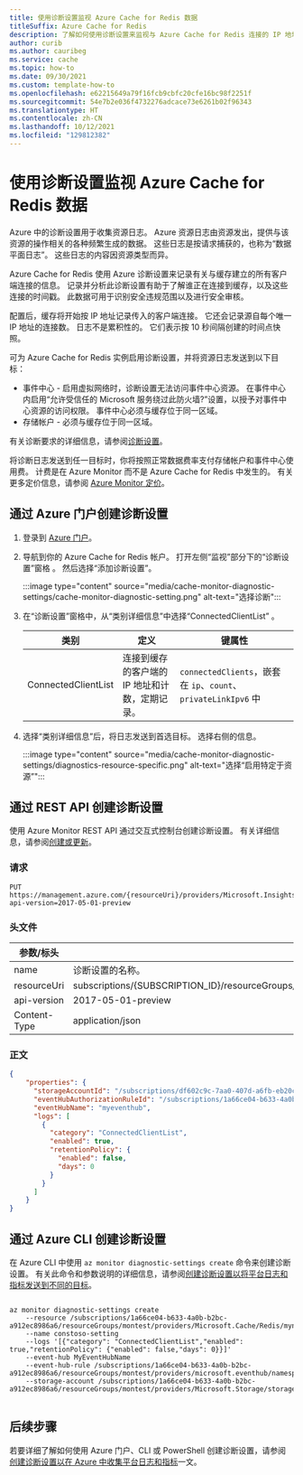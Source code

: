 ```yaml
---
title: 使用诊断设置监视 Azure Cache for Redis 数据
titleSuffix: Azure Cache for Redis
description: 了解如何使用诊断设置来监视与 Azure Cache for Redis 连接的 IP 地址。
author: curib
ms.author: cauribeg
ms.service: cache
ms.topic: how-to
ms.date: 09/30/2021
ms.custom: template-how-to
ms.openlocfilehash: e62215649a79f16fcb9cbfc20cfe16bc98f2251f
ms.sourcegitcommit: 54e7b2e036f4732276adcace73e6261b02f96343
ms.translationtype: HT
ms.contentlocale: zh-CN
ms.lasthandoff: 10/12/2021
ms.locfileid: "129812382"
---
```

# <a name="monitor-azure-cache-for-redis-data-using-diagnostic-settings"></a>使用诊断设置监视 Azure Cache for Redis 数据

Azure 中的诊断设置用于收集资源日志。 Azure 资源日志由资源发出，提供与该资源的操作相关的各种频繁生成的数据。 这些日志是按请求捕获的，也称为“数据平面日志”。 这些日志的内容因资源类型而异。

Azure Cache for Redis 使用 Azure 诊断设置来记录有关与缓存建立的所有客户端连接的信息。 记录并分析此诊断设置有助于了解谁正在连接到缓存，以及这些连接的时间戳。 此数据可用于识别安全违规范围以及进行安全审核。

配置后，缓存将开始按 IP 地址记录传入的客户端连接。 它还会记录源自每个唯一 IP 地址的连接数。 日志不是累积性的。 它们表示按 10 秒间隔创建的时间点快照。

可为 Azure Cache for Redis 实例启用诊断设置，并将资源日志发送到以下目标：

- 事件中心 - 启用虚拟网络时，诊断设置无法访问事件中心资源。 在事件中心内启用“允许受信任的 Microsoft 服务绕过此防火墙?”设置，以授予对事件中心资源的访问权限。 事件中心必须与缓存位于同一区域。
- 存储帐户 - 必须与缓存位于同一区域。

有关诊断要求的详细信息，请参阅[诊断设置](/azure/azure-monitor/essentials/diagnostic-settings?tabs=CMD)。

将诊断日志发送到任一目标时，你将按照正常数据费率支付存储帐户和事件中心使用费。 计费是在 Azure Monitor 而不是 Azure Cache for Redis 中发生的。
有关更多定价信息，请参阅 [Azure Monitor 定价](https://azure.microsoft.com/pricing/details/monitor/)。

## <a name="create-diagnostics-settings-via-the-azure-portal"></a>通过 Azure 门户创建诊断设置

1. 登录到 [Azure 门户](https://portal.azure.com)。

1. 导航到你的 Azure Cache for Redis 帐户。 打开左侧“监视”部分下的“诊断设置”窗格 。 然后选择“添加诊断设置”。

   :::image type="content" source="media/cache-monitor-diagnostic-settings/cache-monitor-diagnostic-setting.png" alt-text="选择诊断":::

1. 在“诊断设置”窗格中，从“类别详细信息”中选择“ConnectedClientList”  。

   |类别  | 定义  | 键属性   |
   |---------|---------|---------|
   |ConnectedClientList |  连接到缓存的客户端的 IP 地址和计数，定期记录。 | `connectedClients`，嵌套在 `ip`、`count`、`privateLinkIpv6` 中 |
  
1. 选择“类别详细信息”后，将日志发送到首选目标。 选择右侧的信息。

    :::image type="content" source="media/cache-monitor-diagnostic-settings/diagnostics-resource-specific.png" alt-text="选择“启用特定于资源”":::

## <a name="create-diagnostic-setting-via-rest-api"></a>通过 REST API 创建诊断设置

使用 Azure Monitor REST API 通过交互式控制台创建诊断设置。 有关详细信息，请参阅[创建或更新](/rest/api/monitor/diagnostic-settings/create-or-update.md)。

### <a name="request"></a>请求

```http
PUT https://management.azure.com/{resourceUri}/providers/Microsoft.Insights/diagnosticSettings/{name}?api-version=2017-05-01-preview
```

### <a name="headers"></a>头文件

   | 参数/标头 | 值/说明 |
   |---------|---------|
   | name | 诊断设置的名称。 |
   | resourceUri | subscriptions/{SUBSCRIPTION_ID}/resourceGroups/{RESOURCE_GROUP}/providers/Microsoft.Cache/Redis/{CACHE_NAME} |
   | api-version | 2017-05-01-preview |
   | Content-Type | application/json |

### <a name="body"></a>正文

```json
{
    "properties": {
      "storageAccountId": "/subscriptions/df602c9c-7aa0-407d-a6fb-eb20c8bd1192/resourceGroups/apptest/providers/Microsoft.Storage/storageAccounts/appteststorage1",
      "eventHubAuthorizationRuleId": "/subscriptions/1a66ce04-b633-4a0b-b2bc-a912ec8986a6/resourceGroups/montest/providers/microsoft.eventhub/namespaces/mynamespace/eventhubs/myeventhub/authorizationrules/myrule",
      "eventHubName": "myeventhub",
      "logs": [
        {
          "category": "ConnectedClientList",
          "enabled": true,
          "retentionPolicy": {
            "enabled": false,
            "days": 0
          }
        }
      ]
    }
}
```

## <a name="create-diagnostic-setting-via-azure-cli"></a>通过 Azure CLI 创建诊断设置

在 Azure CLI 中使用 `az monitor diagnostic-settings create` 命令来创建诊断设置。 有关此命令和参数说明的详细信息，请参阅[创建诊断设置以将平台日志和指标发送到不同的目标](../azure-monitor/essentials/diagnostic-settings.md)。

```azurecli

az monitor diagnostic-settings create 
    --resource /subscriptions/1a66ce04-b633-4a0b-b2bc-a912ec8986a6/resourceGroups/montest/providers/Microsoft.Cache/Redis/myname
    --name constoso-setting
    --logs '[{"category": "ConnectedClientList","enabled": true,"retentionPolicy": {"enabled": false,"days": 0}}]'    
    --event-hub MyEventHubName 
    --event-hub-rule /subscriptions/1a66ce04-b633-4a0b-b2bc-a912ec8986a6/resourceGroups/montest/providers/microsoft.eventhub/namespaces/mynamespace/authorizationrules/RootManageSharedAccessKey 
    --storage-account /subscriptions/1a66ce04-b633-4a0b-b2bc-a912ec8986a6/resourceGroups/montest/providers/Microsoft.Storage/storageAccounts/myuserspace


```

## <a name="next-steps"></a>后续步骤

若要详细了解如何使用 Azure 门户、CLI 或 PowerShell 创建诊断设置，请参阅[创建诊断设置以在 Azure 中收集平台日志和指标](../azure-monitor/essentials/diagnostic-settings.md)一文。
